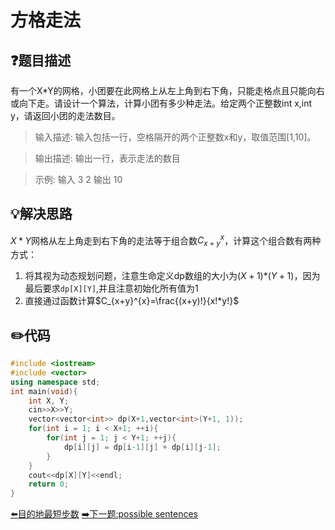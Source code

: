# 方格走法

## :question:题目描述
有一个X*Y的网格，小团要在此网格上从左上角到右下角，只能走格点且只能向右或向下走。请设计一个算法，计算小团有多少种走法。给定两个正整数int x,int y，请返回小团的走法数目。

>输入描述:
输入包括一行，空格隔开的两个正整数x和y，取值范围[1,10]。

>输出描述:
输出一行，表示走法的数目

>示例:
输入 
3 2
输出
10

## :bulb:解决思路
$X*Y$网格从左上角走到右下角的走法等于组合数$C_{x+y}^{x}$，计算这个组合数有两种方式：
1. 将其视为动态规划问题，注意生命定义dp数组的大小为$(X+1)$*$(Y+1)$，因为最后要求`dp[X][Y]`,并且注意初始化所有值为1
2. 直接通过函数计算$C_{x+y}^{x}=\frac{(x+y)!}{x!*y!}$

## :pencil2:代码
```c++
#include <iostream>
#include <vector>
using namespace std;
int main(void){
    int X, Y;
    cin>>X>>Y;
    vector<vector<int>> dp(X+1,vector<int>(Y+1, 1));
    for(int i = 1; i < X+1; ++i){
        for(int j = 1; j < Y+1; ++j){
            dp[i][j] = dp[i-1][j] + dp[i][j-1];
        }
    }
    cout<<dp[X][Y]<<endl;
    return 0;
}
```
[:arrow_left:目的地最短步数](MinStepsToArrive.md)
[:arrow_right:下一题:possible sentences](#)
